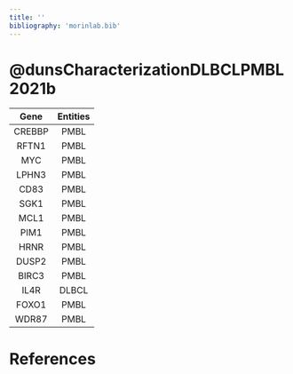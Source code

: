 ```yaml
---
title: ''
bibliography: 'morinlab.bib'
---
```


# @dunsCharacterizationDLBCLPMBL2021b
|Gene|Entities|
|:-:|:-:|
|CREBBP|PMBL|
|RFTN1|PMBL|
|MYC|PMBL|
|LPHN3|PMBL|
|CD83|PMBL|
|SGK1|PMBL|
|MCL1|PMBL|
|PIM1|PMBL|
|HRNR|PMBL|
|DUSP2|PMBL|
|BIRC3|PMBL|
|IL4R|DLBCL|
|FOXO1|PMBL|
|WDR87|PMBL|

# References

